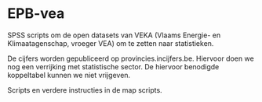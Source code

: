 # EPB-vea

SPSS scripts om de open datasets van VEKA (Vlaams Energie- en Klimaatagenschap, vroeger VEA) om te zetten naar statistieken.

De cijfers worden gepubliceerd op provincies.incijfers.be. Hiervoor doen we nog een verrijking met statistische sector. De hiervoor benodigde koppeltabel kunnen we niet vrijgeven.

Scripts en verdere instructies in de map scripts.
